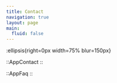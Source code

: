 ```yaml
---
title: Contact
navigation: true
layout: page
main:
  fluid: false
---
```


:ellipsis{right=0px width=75% blur=150px}


::AppContact
::


::AppFaq
::
